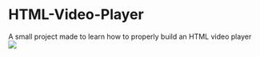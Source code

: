 # HTML-Video-Player
A small project made to learn how to properly build an HTML video player
![](https://github.com/EyderACM/HTML-Video-Player/blob/master/HTML-Player.gif)
